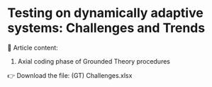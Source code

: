 
# Testing on dynamically adaptive systems: Challenges and Trends
 
📌 Article content:
1. Axial coding phase of Grounded Theory procedures


👉 Download the file: (GT) Challenges.xlsx
